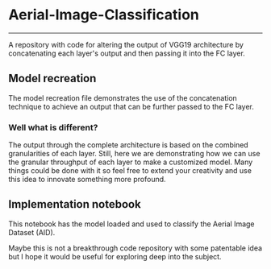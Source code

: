 # Aerial-Image-Classification
<hr>
A repository with code for altering the output of VGG19 architecture by concatenating each layer's output and then passing it into the FC layer.

## Model recreation
The model recreation file demonstrates the use of the concatenation technique to achieve an output that can be further passed to the FC layer.
### Well what is different?
The output through the complete architecture is based on the combined granularities of each layer. Still, here we are demonstrating how we can use the granular throughput of each layer to make a customized model. Many things could be done with it so feel free to extend your creativity and use this idea to innovate something more profound.

## Implementation notebook
This notebook has the model loaded and used to classify the Aerial Image Dataset (AID).

Maybe this is not a breakthrough code repository with some patentable idea but I hope it would be useful for exploring deep into the subject.
